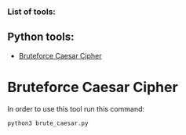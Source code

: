 ### List of tools:
## Python tools:
- [Bruteforce Caesar Cipher](INSTRUCTION.md#bruteforce-caesar-cipher)

# Bruteforce Caesar Cipher
In order to use this tool run this command:

	python3 brute_caesar.py
	
